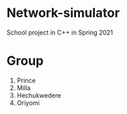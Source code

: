 # Network-simulator
School project in C++ in Spring 2021

# Group

1. Prince
2. Milla
3. Hechukwedere
4. Oriyomi